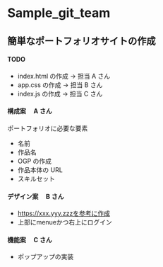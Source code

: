 # Sample_git_team

## 簡単なポートフォリオサイトの作成

#### TODO

- index.html の作成 -> 担当 A さん
- app.css の作成 -> 担当 B さん
- index.js の作成 -> 担当 C さん

#### 構成案　 A さん

ポートフォリオに必要な要素

- 名前
- 作品名
- OGP の作成
- 作品本体の URL
- スキルセット

#### デザイン案　 B さん
* https://xxx.yyy.zzzを参考に作成
* 上部にmenueかつ右上にログイン
#### 機能案　 C さん
* ポップアップの実装
